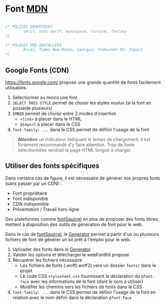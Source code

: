 # Font [MDN](https://developer.mozilla.org/fr/docs/Web/CSS/font-family)

```css

/* POLICES GENERIQUES
        serif, sans-serif, monospace, cursive, fantasy
*/

/* POLICES PRE-INSTALLEES
        Arial, Times New Roman, Georgia, Trebuchet MS, Impact
*/

```

## Google Fonts (CDN)

https://fonts.google.com/ propose une grande quantité de fonts facilement utilisables.

1. Selectionner au moins une font
2. `SELECT THIS STYLE` permet de choisir les styles voulus (si la font en possède plusieurs)
3. `EMBED` permet de choisir entre 2 modes d'insertion
    - `<link>` à placer dans le HTML
    - `@import` à placer dans le CSS
4. `font-family: ...` dans le CSS permet de définir l'usage de la font

> **Attention** un indicateur indiquant le temps de chargement, il est fortement recommandé d'y faire attention. Trop de fonts selectionnées  rendrait la page HTML longue à charger.

## Utiliser des fonts spécifiques

Dans certains cas de figure, il est nécessaire de générer nos propres fonts (sans passer par un CDN) :

- Font propriétaire
- Font indisponible
- CDN indisponible
- Présentation / Travail hors-ligne

Des plateformes comme [fontSquirrel](https://www.fontsquirrel.com/) en plus de proposer des fonts libres, mettent à disposition des outils de génération de font pour le web.

Dans le cas de [fontSquirrel](https://www.fontsquirrel.com/), le [Generator](https://www.fontsquirrel.com/tools/webfont-generator) permet à partir d'un ou plusieurs fichiers de font de générer un kit prêt à l'emploi pour le web.

1. Uploader des fonts dans le [Generator](https://www.fontsquirrel.com/tools/webfont-generator) 
2. Valider les options et télécharger le webFontKit proposé
3. Récupérer les fichiers nécessaire
    - Les fichiers de fonts (.woff/.woff2) vers un dossier `fonts/` dans le projet
    - Le code CSS `stylesheet.css` fournissant la déclaration du `@font-face` avec les informations de la font (dont le nom à utiliser)
    -  Modifier les chemins vers les fichiers de fonts dans le CSS
4. `font-family: ...` dans le CSS permet de définir l'usage de la font en relation avec le nom défini dans la déclaration `@font-face`
